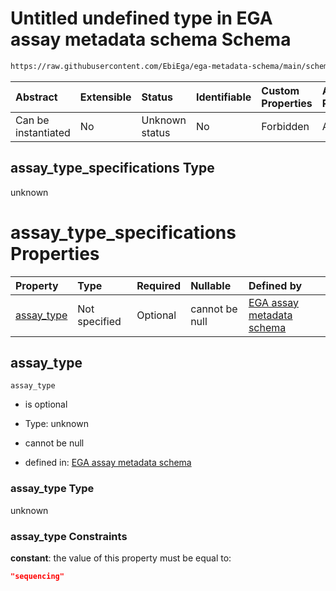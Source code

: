 # Untitled undefined type in EGA assay metadata schema Schema

```txt
https://raw.githubusercontent.com/EbiEga/ega-metadata-schema/main/schemas/EGA.assay.json#/allOf/1/if/properties/assay_type_specifications
```



| Abstract            | Extensible | Status         | Identifiable | Custom Properties | Additional Properties | Access Restrictions | Defined In                                                                 |
| :------------------ | :--------- | :------------- | :----------- | :---------------- | :-------------------- | :------------------ | :------------------------------------------------------------------------- |
| Can be instantiated | No         | Unknown status | No           | Forbidden         | Allowed               | none                | [EGA.assay.json\*](../../../schemas/EGA.assay.json "open original schema") |

## assay\_type\_specifications Type

unknown

# assay\_type\_specifications Properties

| Property                   | Type          | Required | Nullable       | Defined by                                                                                                                                                                                                                                                                                                            |
| :------------------------- | :------------ | :------- | :------------- | :-------------------------------------------------------------------------------------------------------------------------------------------------------------------------------------------------------------------------------------------------------------------------------------------------------------------- |
| [assay\_type](#assay_type) | Not specified | Optional | cannot be null | [EGA assay metadata schema](ega-11-allof-allowed-filetypes-for-a-sequencing-assay-if-properties-assay_type_specifications-properties-assay_type.md "https://raw.githubusercontent.com/EbiEga/ega-metadata-schema/main/schemas/EGA.assay.json#/allOf/1/if/properties/assay_type_specifications/properties/assay_type") |

## assay\_type



`assay_type`

*   is optional

*   Type: unknown

*   cannot be null

*   defined in: [EGA assay metadata schema](ega-11-allof-allowed-filetypes-for-a-sequencing-assay-if-properties-assay_type_specifications-properties-assay_type.md "https://raw.githubusercontent.com/EbiEga/ega-metadata-schema/main/schemas/EGA.assay.json#/allOf/1/if/properties/assay_type_specifications/properties/assay_type")

### assay\_type Type

unknown

### assay\_type Constraints

**constant**: the value of this property must be equal to:

```json
"sequencing"
```
